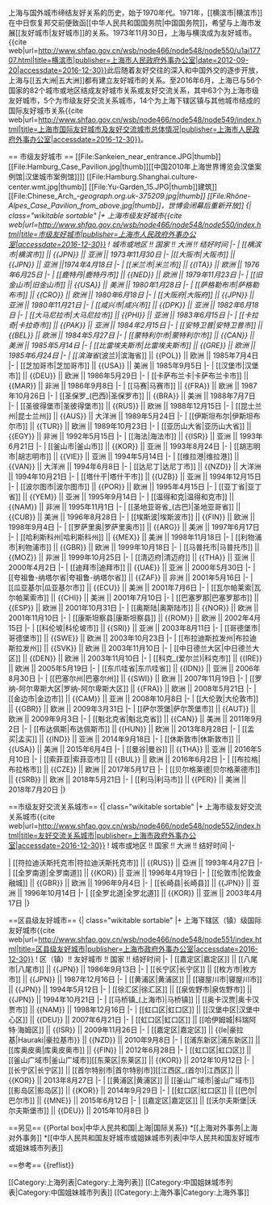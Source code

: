 上海与国外城市缔结友好关系的历史，始于1970年代。1971年，[[横滨市|横滨市]]在中日恢复邦交前便致函[[中华人民共和国国务院|中国国务院]]，希望与上海市发展[[友好城市|友好城市]]的关系。1973年11月30日，上海与横滨成为友好城市。<ref>{{cite web|url=http://www.shfao.gov.cn/wsb/node466/node548/node550/u1ai17707.html|title=横滨市|publisher=上海市人民政府外事办公室|date=2012-09-20|accessdate=2016-12-30}}</ref>此后随着友好交往的深入和中国外交的逐步开放，上海与[[五大洲|五大洲]]都有建立友好城市的关系。至2016年6月，上海已与56个国家的82个城市或地区结成友好城市关系或友好交流关系，其中63个为上海市级友好城市，5个为市级友好交流关系城市，14个为上海下辖区镇与其他城市结成的国际友好城市关系<ref>{{cite web|url=http://www.shfao.gov.cn/wsb/node466/node548/node549/index.html|title=上海市国际友好城市及友好交流城市总体情况|publisher=上海市人民政府外事办公室|accessdate=2016-12-30}}</ref>。

== 市级友好城市 ==
[[File:Sankeien_near_entrance.JPG|thumb]]
[[File:Hamburg_Case_Pavilion.jpg|thumb]][[中国2010年上海世界博览会汉堡案例馆|汉堡城市案例馆]]]]
[[File:Hamburg.Shanghai.culture-center.wmt.jpg|thumb]]
[[File:Yu-Garden_15.JPG|thumb]]建筑]]
[[File:Chinese_Arch_-_geograph.org.uk_-_375209.jpg|thumb]]
[[File:Rhône-Alpes_Case_Pavilion_from_above.jpg|thumb]]，世博会闭幕后重新开放]]
{| class="wikitable sortable"
|+ 上海市级友好城市<ref>{{cite web|url=http://www.shfao.gov.cn/wsb/node466/node548/node550/index.html|title=市级友好城市|publisher=上海市人民政府外事办公室|accessdate=2016-12-30}}</ref>
! 城市或地区 !! 国家 !! 大洲 !! 结好时间
|-
| [[横滨市|横滨市]] || {{JPN}} || 亚洲 || 1973年11月30日
|-
|[[大阪市|大阪市]] || {{JPN}}  || 亚洲 ||1974年4月18日
|-
| [[米兰市|米兰市]] || {{ITA}} || 欧洲 || 1976年6月25日
|-
| [[鹿特丹|鹿特丹市]] || {{NED}} || 欧洲 || 1979年11月23日
|-
| [[旧金山市|旧金山市]] || {{USA}} || 美洲 || 1980年1月28日
|-
| [[萨格勒布市|萨格勒布市]] || {{CRO}} || 欧洲 || 1980年6月18日
|-
| [[大阪府|大阪府]] || {{JPN}} || 亚洲 || 1980年11月21日
|-
| [[咸兴市|咸兴市]] || {{DPK}} || 亚洲 || 1982年6月18日
|-
| [[大马尼拉市|大马尼拉市]] || {{PHI}} || 亚洲 || 1983年6月15日
|-
| [[卡拉奇|卡拉奇市]] || {{PAK}} || 亚洲 || 1984年2月15日
|-
| [[安特卫普|安特卫普市]] || {{BEL}} || 欧洲 || 1984年5月27日
|-
| [[蒙特利尔市|蒙特利尔市]] || {{CAN}} || 美洲 || 1985年5月14日
|-
| [[比雷埃夫斯市|比雷埃夫斯市]] || {{GRE}} || 欧洲 || 1985年6月24日
|-
| [[滨海省_(波兰)|滨海省]] || {{POL}} || 欧洲 || 1985年7月4日
|-
| [[芝加哥市|芝加哥市]] || {{USA}} || 美洲 || 1985年9月5日
|-
| [[汉堡市|汉堡市]] || {{DEU}} || 欧洲 || 1986年5月29日
|-
| [[卡萨布兰卡|卡萨布兰卡市]] || {{MAR}} || 非洲 || 1986年9月8日
|-
| [[马赛|马赛市]] || {{FRA}} || 欧洲 || 1987年10月26日
|-
| [[圣保罗_(巴西)|圣保罗市]] || {{BRA}} || 美洲 || 1988年7月7日
|-
| [[圣彼得堡市|圣彼得堡市]] || {{RUS}} || 欧洲 || 1988年12月15日
|-
| [[昆士兰州|昆士兰州]] || {{AUS}} || 大洋洲 || 1989年5月24日
|-
| [[伊斯坦布尔|伊斯坦布尔市]] || {{TUR}} || 欧洲 || 1989年10月23日
|-
| [[亚历山大省|亚历山大省]] || {{EGY}} || 非洲 || 1992年5月15日
|-
| [[海法|海法市]] || {{ISR}} || 亚洲 || 1993年6月21日
|-
| [[釜山市|釜山市]] || {{KOR}} || 亚洲 || 1993年8月24日
|-
| [[胡志明市|胡志明市]] || {{VIE}} || 亚洲 || 1994年5月14日
|-
| [[维拉港|维拉港]] || {{VAN}} || 大洋洲 || 1994年6月8日
|-
| [[达尼丁|达尼丁市]] || {{NZD}} || 大洋洲 || 1994年10月21日
|-
| [[塔什干|塔什干市]] || {{UZB}} || 亚洲 || 1994年12月15日
|-
| [[波尔图市|波尔图市]] || {{POR}} || 欧洲 || 1995年4月15日
|-
| [[亚丁省|亚丁省]] || {{YEM}} || 亚洲 || 1995年9月14日
|-
| [[温得和克|温得和克市]] || {{NAM}} || 非洲 || 1995年11月1日
|-
| [[圣地亚哥省_(古巴)|圣地亚哥省]] || {{CUB}} || 美洲 || 1996年8月28日
|-
| [[埃斯波|埃斯波市]] || {{FIN}} || 欧洲 || 1998年9月4日
|-
| [[罗萨里奥|罗萨里奥市]] || {{ARG}} || 美洲 || 1997年6月17日
|-
| [[哈利斯科州|哈利斯科州]] || {{MEX}} || 美洲 || 1998年11月18日
|-
| [[利物浦市|利物浦市]] || {{GBR}} || 欧洲 || 1999年10月18日
|-
| [[马普托市|马普托市]] || {{MOZ}} || 非洲 || 1999年10月25日
|-
| [[清迈府|清迈府]] || {{THA}} || 亚洲 || 2000年4月2日
|-
| [[迪拜市|迪拜市]] || {{UAE}} || 亚洲 || 2000年5月30日
|-
| [[夸祖鲁-纳塔尔省|夸祖鲁-纳塔尔省]] || {{ZAF}} || 非洲 || 2001年5月16日
|-
| [[瓜亚基尔|瓜亚基尔市]] || {{ECU}} || 美洲 || 2001年7月6日
|-
| [[瓦尔帕莱索|瓦尔帕莱索市]] || {{CHI}} || 美洲 || 2001年7月10日
|-
| [[巴塞罗那|巴塞罗那市]] || {{ESP}} || 欧洲 || 2001年10月31日
|-
| [[奥斯陆|奥斯陆市]] || {{NOR}} || 欧洲 || 2001年11月10日
|-
| [[康斯坦察县|康斯坦察县]] || {{ROM}} || 欧洲 || 2002年4月15日
|-
| [[科伦坡|科伦坡市]] || {{SRI}} || 亚洲 || 2003年8月11日
|-
| [[哥德堡市|哥德堡市]] || {{SWE}} || 欧洲 || 2003年10月23日
|-
| [[布拉迪斯拉发州|布拉迪斯拉发州]] || {{SVK}} || 欧洲 || 2003年11月10日
|-
| [[中日德兰大区|中日德兰大区]] || {{DEN}} || 欧洲 || 2003年11月10日
|-
| [[科克_(爱尔兰)|科克市]] || {{IRE}} || 欧洲 || 2005年5月19日
|-
| [[东爪哇省|东爪哇省]] || {{IDN}} || 亚洲 || 2006年8月30日
|-
| [[巴塞尔州|巴塞尔州]] || {{SWI}} || 欧洲 || 2007年11月19日
|-
| [[罗纳-阿尔卑斯大区|罗纳-阿尔卑斯大区]] || {{FRA}} || 欧洲 || 2008年5月21日
|-
| [[金边市|金边市]] || {{CAM}} || 亚洲 || 2008年10月8日
|-
| [[大伦敦|大伦敦市]] || {{GBR}} || 欧洲 || 2009年3月31日
|-
| [[萨尔茨堡|萨尔茨堡市]] || {{AUT}} || 欧洲 || 2009年9月3日
|-
| [[魁北克省|魁北克省]] || {{CAN}} || 美洲 || 2011年9月2日
|-
| [[布达佩斯|布达佩斯市]] || {{HUN}} || 欧洲 || 2013年8月28日
|-
| [[孟买|孟买]] || {{IND}} || 亚洲 || 2014年9月18日
|-
| [[休斯敦市|休斯敦市]] || {{USA}} || 美洲 || 2015年6月4日
|-
| [[曼谷|曼谷]] || {{THA}} || 亚洲 || 2016年5月10日
|-
| [[索菲亚|索菲亚市]] || {{BUL}} || 欧洲 || 2016年6月2日
|-
| [[布拉格|布拉格市]] || {{CZE}} || 欧洲 || 2017年5月17日
|-
| [[贝尔格莱德|贝尔格莱德市]] || {{SRB}} || 欧洲 || 2018年5月21日
|-
| [[利马|利马市]] || {{PER}} || 美洲 || 2018年7月20日
|}

==市级友好交流关系城市==
{| class="wikitable sortable"
|+ 上海市级友好交流关系城市<ref>{{cite web|url=http://www.shfao.gov.cn/wsb/node466/node548/node552/index.html|title=友好交流关系城市|publisher=上海市政府外事办公室|accessdate=2016-12-30}}</ref>
! 城市或地区 !! 国家 !! 大洲 !! 结好时间
|-

| [[符拉迪沃斯托克市|符拉迪沃斯托克市]] || {{RUS}} || 亞洲 || 1993年4月27日
|-
| [[全罗南道|全罗南道]] || {{KOR}} || 亚洲 || 1996年4月19日
|-
| [[伦敦市|伦敦金融城]] || {{GBR}} || 欧洲 || 1996年9月4日
|-
| [[长崎县|长崎县]] || {{JPN}} || 亚洲 || 1996年10月14日
|-
| [[全罗北道|全罗北道]] || {{KOR}} || 亚洲 || 2003年4月17日
|}

==区县级友好城市==
{| class="wikitable sortable"
|+ 上海下辖区（镇）级国际友好城市<ref>{{cite web|url=http://www.shfao.gov.cn/wsb/node466/node548/node551/index.html|title=区县级友好城市|publisher=上海市政府外事办公室|accessdate=2016-12-30}}</ref>
! 区（镇）!! 友好城市 !! 国家 !! 结好时间
|-
| [[嘉定区|嘉定区]] || [[八尾市|八尾市]] || {{JPN}} || 1986年9月13日
|-
| [[长宁区|长宁区]] || [[枚方市|枚方市]] || {{JPN}} || 1987年12月16日
|-
| [[黄浦区|黄浦区]] || [[寝屋川市|寝屋川市]] || {{JPN}} || 1994年5月12日
|-
| [[徐汇区|徐汇区]] || [[泉佐野市|泉佐野市]] || {{JPN}} || 1994年10月21日
|-
| [[马桥镇_(上海市)|马桥镇]] || [[奥卡汉贾|奥卡汉贾市]] || {{NAM}} || 1998年12月16日
|-
| [[虹口区|虹口区]] || [[汉堡中区|汉堡中心区]] || {{DEU}} || 2007年6月21日
|-
| [[虹口区|虹口区]] || [[哈伊姆城|科瑞阿特·海姆区]] || {{ISR}} || 2009年11月26日
|-
| [[嘉定区|嘉定区]] || {{le|豪拉基|Hauraki|豪拉基市}} || {{NZD}} || 2010年9月8日
|-
| [[浦东新区|浦东新区]] || [[库奥皮奥|库奥皮奥市]] || {{FIN}} || 2012年6月28日
|-
| [[虹口区|虹口区]] || [[釜山广域市|釜山广域市]][[东莱区|东莱区]] || {{KOR}} || 2012年10月12日
|-
| [[长宁区|长宁区]] || [[首尔特别市|首尔特别市]][[江西区_(首尔)|江西区]] || {{KOR}} || 2013年8月27日
|-
| [[黄浦区|黄浦区]] || [[釜山广域市|釜山广域市]][[影岛区|影岛区]] || {{KOR}} || 2014年9月29日
|-
| [[虹口区|虹口区]] || [[巴尔|巴尔市]] || {{MNE}} || 2015年6月12日
|-
| [[嘉定区|嘉定区]] || [[沃尔夫斯堡|沃尔夫斯堡市]] || {{DEU}} || 2015年10月8日
|}

==另见==
{{Portal box|中华人民共和国|上海|国际关系}}
*[[上海对外事务|上海对外事务]]
*[[中华人民共和国友好城市或姐妹城市列表|中华人民共和国友好城市或姐妹城市列表]]

==参考==
{{reflist}}

[[Category:上海列表|Category:上海列表]]
[[Category:中国姐妹城市列表|Category:中国姐妹城市列表]]
[[Category:上海外事|Category:上海外事]]